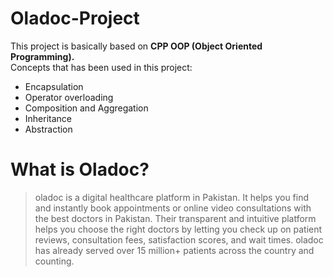 # Oladoc-Project

This project is basically based on **CPP OOP (Object Oriented Programming).**  
Concepts that has been used in this project:
   - Encapsulation 
   - Operator overloading
   - Composition and Aggregation
   - Inheritance
   - Abstraction
   
# What is Oladoc?
> oladoc is a digital healthcare platform in Pakistan. It helps you find and instantly book appointments or
> online video consultations with the best doctors in Pakistan. Their transparent and intuitive platform helps
> you choose the right doctors by letting you check up on patient reviews, consultation fees, satisfaction
> scores, and wait times. oladoc has already served over 15 million+ patients across the country and
> counting.
